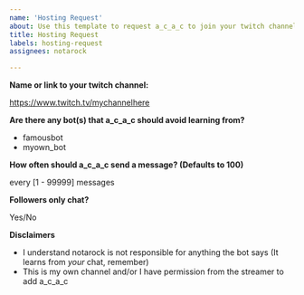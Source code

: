 ```yaml
---
name: 'Hosting Request'
about: Use this template to request a_c_a_c to join your twitch channel.
title: Hosting Request
labels: hosting-request
assignees: notarock

---
```


**Name or link to your twitch channel:**

https://www.twitch.tv/mychannelhere

**Are there any bot(s) that a_c_a_c should avoid learning from?**

- famousbot
- myown_bot

**How often should a_c_a_c send a message? (Defaults to 100)**

every [1 - 99999] messages

**Followers only chat?**

Yes/No 

**Disclaimers**

- I understand notarock is not responsible for anything the bot says (It learns from *your* chat, remember)
- This is my own channel and/or I have permission from the streamer to add a_c_a_c
